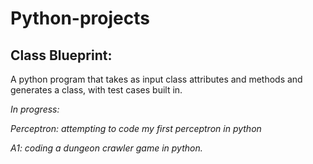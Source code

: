 # Python-projects

## Class Blueprint:
A python program that takes as input class attributes and methods and generates a class, with test cases built in.  
  


  
_In progress:_


_Perceptron: attempting to code my first perceptron in python_


_A1: coding a dungeon crawler game in python._
